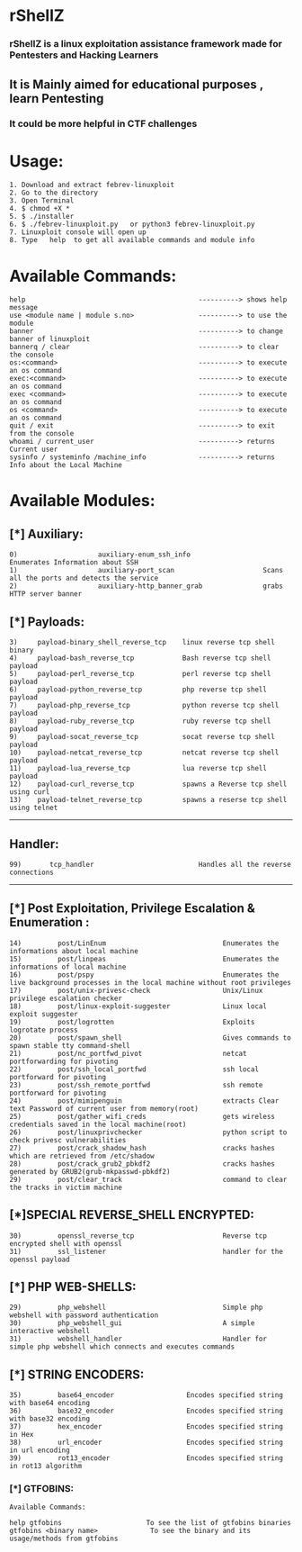 # rShellZ

### rShellZ is a linux exploitation assistance framework made for Pentesters and Hacking Learners
## It is Mainly aimed for educational purposes , learn Pentesting
### It could be more helpful in CTF challenges

# Usage:
    1. Download and extract febrev-linuxploit
    2. Go to the directory
    3. Open Terminal
    4. $ chmod +X *
    5. $ ./installer
    6. $ ./febrev-linuxploit.py   or python3 febrev-linuxploit.py
    7. Linuxploit console will open up
    8. Type   help  to get all available commands and module info
    
# Available Commands:
    help                                           ----------> shows help message
    use <module name | module s.no>                ----------> to use the module
    banner                                         ----------> to change banner of linuxploit
    bannerq / clear                                ----------> to clear the console
    os:<command>                                   ----------> to execute an os command
    exec:<command>                                 ----------> to execute an os command
    exec <command>                                 ----------> to execute an os command
    os <command>                                   ----------> to execute an os command
    quit / exit                                    ----------> to exit from the console
    whoami / current_user                          ----------> returns Current user
    sysinfo / systeminfo /machine_info             ----------> returns Info about the Local Machine
    
# Available Modules:
[*] Auxiliary:
---------------------------------------------------------------------------------------------------------
    0)                    auxiliary-enum_ssh_info                  Enumerates Information about SSH 
    1)                    auxiliary-port_scan                      Scans all the ports and detects the service
    2)                    auxiliary-http_banner_grab               grabs HTTP server banner  


[*] Payloads:
----------------------------------------------------------------------------------------------------------
    3)     payload-binary_shell_reverse_tcp    linux reverse tcp shell binary
    4)     payload-bash_reverse_tcp            Bash reverse tcp shell payload
    5)     payload-perl_reverse_tcp            perl reverse tcp shell payload
    6)     payload-python_reverse_tcp          php reverse tcp shell payload
    7)     payload-php_reverse_tcp             python reverse tcp shell payload
    8)     payload-ruby_reverse_tcp            ruby reverse tcp shell payload
    9)     payload-socat_reverse_tcp           socat reverse tcp shell payload
    10)    payload-netcat_reverse_tcp          netcat reverse tcp shell payload
    11)    payload-lua_reverse_tcp             lua reverse tcp shell payload
    12)    payload-curl_reverse_tcp            spawns a Reverse tcp shell using curl
    13)    payload-telnet_reverse_tcp          spawns a reserse tcp shell using telnet
----------------------------------------------------------------------------------------------------------

Handler:
----------------------------------------------------------------------------------------------------------

    99)       tcp_handler                          Handles all the reverse connections

----------------------------------------------------------------------------------------------------------





[*] Post Exploitation, Privilege Escalation & Enumeration :
----------------------------------------------------------------------------------------------------------

    14)         post/LinEnum                             Enumerates the informations about local machine
    15)         post/linpeas                             Enumerates the informations of local machine
    16)         post/pspy                                Enumerates the live background processes in the local machine without root privileges
    17)         post/unix-privesc-check                  Unix/Linux privilege escalation checker
    18)         post/linux-exploit-suggester             Linux local exploit suggester
    19)         post/logrotten                           Exploits logrotate process
    20)         post/spawn_shell                         Gives commands to spawn stable tty command-shell
    21)         post/nc_portfwd_pivot                    netcat portforwarding for pivoting
    22)         post/ssh_local_portfwd                   ssh local portforward for pivoting
    23)         post/ssh_remote_portfwd                  ssh remote portforward for pivoting 
    24)         post/mimipenguin                         extracts Clear text Password of current user from memory(root)
    25)         post/gather_wifi_creds                   gets wireless credentials saved in the local machine(root)
    26)         post/linuxprivchecker                    python script to check privesc vulnerabilities
    27)         post/crack_shadow_hash                   cracks hashes which are retrieved from /etc/shadow
    28)         post/crack_grub2_pbkdf2                  cracks hashes generated by GRUB2(grub-mkpasswd-pbkdf2)
    29)         post/clear_track                         command to clear the tracks in victim machine
   
[*]SPECIAL REVERSE_SHELL ENCRYPTED:
----------------------------------------------------------------------------------------------------------
    30)         openssl_reverse_tcp                      Reverse tcp encrypted shell with openssl
    31)         ssl_listener                             handler for the openssl payload
    
[*] PHP WEB-SHELLS:
----------------------------------------------------------------------------------------------------------

    29)         php_webshell                             Simple php webshell with password authentication
    30)         php_webshell_gui                         A simple interactive webshell
    31)         webshell_handler                         Handler for simple php webshell which connects and executes commands
   
 [*] STRING ENCODERS:
 ----------------------------------------------------------------------------------------------------------
    35)         base64_encoder                  Encodes specified string with base64 encoding
    36)         base32_encoder                  Encodes specified string with base32 encoding
    37)         hex_encoder                     Encodes specified string in Hex
    38)         url_encoder                     Encodes specified string in url encoding
    39)         rot13_encoder                   Encodes specified string in rot13 algorithm 

### [*] GTFOBINS:

    Available Commands:

    help gtfobins                     To see the list of gtfobins binaries 
    gtfobins <binary name>             To see the binary and its usage/methods from gtfobins
    
    
    
    
    
    
    
    
    
    
    
    
    
    
    
    
    
    
    
    
    
    
    
    
    
    
    
    
    
    
    
    
    
    
    
    
    
    
    

    
    
